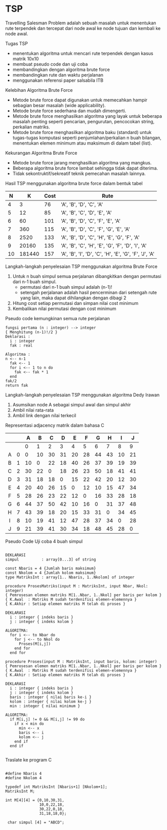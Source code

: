 # TSP

Travelling Salesman Problem adalah sebuah masalah untuk menentukan rute terpendek dan tercepat dari node awal ke node tujuan dan kembali ke node awal.

Tugas TSP
  - menentukan algoritma untuk mencari rute terpendek dengan kasus matrik 10x10
  - membuat pseudo code dan uji coba 
  - membandingkan dengan algoritma brute force 
  - membandingkan rute dan waktu perjalanan
  - menggunakan referensi paper salsabila ITB

Kelebihan Algoritma Brute Force
  - Metode brute force dapat digunakan untuk memecahkan hampir sebagian besar masalah (wide applicability).
  - Metode brute force sederhana dan mudah dimengerti.
  - Metode brute force menghasilkan algoritma yang layak untuk beberapa masalah penting seperti pencarian, pengurutan, pencocokan string, perkalian matriks.
  - Metode brute force menghasilkan algoritma baku (standard) untuk tugas-tugas komputasi seperti penjumlahan/perkalian n buah bilangan, menentukan elemen minimum atau maksimum di dalam tabel (list).

Kekurangan Algoritma Brute Force
  - Metode brute force jarang menghasilkan algoritma yang mangkus.
  - Beberapa algoritma brute force lambat sehingga tidak dapat diterima.
  - Tidak sekontruktif/sekreatif teknik pemecahan masalah lainnya.

Hasil TSP menggunakan algoritma brute force dalam bentuk tabel

|N    |K      |Cost   |Rute                                                 |   
|-----|-------|-------|-----------------------------------------------------|
|4    |3      |76     |'A', 'B', 'D', 'C', 'A'                              |   
|5    |12     |85     |'A', 'B', 'C', 'D', 'E', 'A'                         |   
|6    |60     |101    |'A', 'B', 'D', 'C', 'F', 'E', 'A'                    |   
|7    |360    |115    |'A', 'B', 'D', 'C', 'F', 'G', 'E', 'A'               |   
|8    |2520   |133    |'A', 'B', 'D', 'C', 'H', 'E', 'G', 'F', 'A'          |  
|9    |20160  |135    |'A', 'B', 'C', 'H', 'E', 'G', 'F', 'D', 'I', 'A'     |  
|10   |181440 |157    |'A', 'B', 'I', 'D', 'C', 'H', 'E', 'G', 'F', 'J', 'A'|  

Langkah-langkah penyelesaian TSP menggunakan algoritma Brute Force
  1. Untuk n buah simpul semua perjalanan dibangkitkan dengan permutasi dari n-1 buah simpul.
      - permutasi dari n-1 buah simpul adalah (n-1)!
      - setengah perjalanan adalah hasil pencerminan dari setengah rute yang lain, maka dapat dihilangkan dengan dibagi 2
  2. Hitung cost setiap permutasi dan simpan nilai cost minimum
  3. Kembalikan nilai permutasi dengan cost minimum
      
Pseudo code kemungkinan semua rute perjalanan
```
fungsi pertama (n : integer) --> integer
{ Menghitung (n-1)!/2 }
Deklarasi :
  i : integer
  fak : real
  
Algoritma :
n <-- n-1
  fak <-- 1
  for i <-- 1 to n do
    fak <-- fak * 1
  end
fak/2  
return fak
```

Langkah-langkah penyelesaian TSP menggunakan algoritma Dedy Irawan
  1. Asumsikan node A sebagai simpul awal dan simpul akhir
  2. Ambil nilai rata-rata
  3. Ambil link dengan nilai terkecil

Representasi adjacency matrik dalam bahasa C

|   |   | A  | B  | C  | D  | E  | F  | G  | H  | I  | J  |
|:-:|---|----|----|----|----|----|----|----|----|----|----|
|   |   | 0  | 1  | 2  | 3  | 4  | 5  | 6  | 7  | 8  | 9  |
| A | 0 | 0  | 10 | 30 | 31 | 20 | 28 | 44 | 43 | 10 | 21 |
| B | 1 | 10 | 0  | 22 | 18 | 40 | 26 | 37 | 39 | 19 | 39 |
| C | 2 | 30 | 22 | 0  | 18 | 26 | 23 | 50 | 18 | 41 | 41 |
| D | 3 | 31 | 18 | 18 | 0  | 15 | 22 | 42 | 20 | 12 | 30 |
| E | 4 | 20 | 40 | 26 | 15 | 0  | 12 | 10 | 15 | 47 | 34 |
| F | 5 | 28 | 26 | 23 | 22 | 12 | 0  | 16 | 33 | 28 | 18 |
| G | 6 | 44 | 37 | 50 | 42 | 10 | 16 | 0  | 31 | 37 | 48 |
| H | 7 | 43 | 39 | 18 | 20 | 15 | 33 | 31 | 0  | 34 | 45 |
| I | 8 | 10 | 19 | 41 | 12 | 47 | 28 | 37 | 34 | 0  | 28 |
| J | 9 | 21 | 39 | 41 | 30 | 34 | 18 | 48 | 45 | 28 | 0  |

Pseudo Code Uji coba 4 buah simpul

```

DEKLARASI
simpul          : array[0...3] of string

const Nbaris = 4 {Jumlah baris maksimum}
const Nkolom = 4 {Jumlah kolom maksimum}
type MatriksInt : array[1.. Nbaris, 1..Nkolom] of integer

procedure ProsesMatriks(input M : MatriksInt, input Nbar, Nkol: integer)
{ Pemrosesan elemen matriks M[1..Nbar, 1..Nkol] per baris per kolom }
{ K.Awal  : Matriks M sudah terdenifisi elemen-elemennya }
{ K.Akhir : Setiap elemen matriks M telah di proses }

DEKLARASI
  i : integer { indeks baris }
  j : integer { indeks kolom }

ALGORITMA:
  for i <-- to Nbar do
    for j <-- to Nkol do
      Proses(M[i,j])
    end for
  end for

procedure Proses(input M : MatriksInt, input baris, kolom: integer)
{ Pemrosesan elemen matriks M[1..Nbar, 1..Nkol] per baris per kolom }
{ K.Awal  : Matriks M sudah terdenifisi elemen-elemennya }
{ K.Akhir : Setiap elemen matriks M telah di proses }

DEKLARASI
  i : integer { indeks baris }
  j : integer { indeks kolom }
  baris : integer { nilai baris ke-i }
  kolom : integer { nilai kolom ke-j }
  min : integer { nilai minimum }

ALGORITMA:
  if M[i,j] != 0 && M[i,j] != 99 do
    if x < min do
      min <-- x
      baris <-- i
      kolom <-- j
    end if
  end if
    
```

Traslate ke program C

```

#define Nbaris 4
#define Nkolom 4

typedef int MatriksInt [Nbaris+1] [Nkolom+1];
MatriksInt M;

int M[4][4] = {0,10,30,31,
               10,0,22,18,
               30,22,0,18,
               31,18,18,0};
 
 char simpul [4] = "ABCD";
 ```
